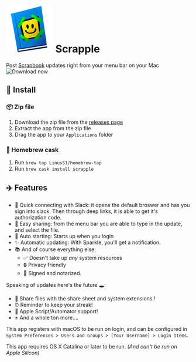# ![Scrapple app icon](https://raw.githubusercontent.com/LinusS1/Scrapple/master/Scrapple/Assets.xcassets/AppIcon.appiconset/scrapbook%201%20copy%204.png) Scrapple

Post [Scrapbook](https://scrapbook.hackclub.com) updates right from your menu bar on your Mac![Download now](https://github.com/LinusS1/Scrapple/releases)


## 🚀 Install

### 📦 Zip file

1. Download the zip file from the [releases page](https://github.com/LinusS1/Scrapple/releases)
2. Extract the app from the zip file
3. Drag the app to your `Applications` folder

### 🍻 Homebrew cask

1. Run `brew tap LinusS1/homebrew-tap`
2. Run `brew cask install scrapple`


## ✈️ Features
 - 🔌 Quick connecting with Slack: it opens the default broswer and has you sign into slack. Then through deep links, it is able to get it's authorization code.
 - 🚀 Easy sharing: from the menu bar you are able to type in the update, and select the file.
 - 🧨 Auto starting: Starts up when you login
 - :sparkles: Automatic updating: With Sparkle, you'll get a notification.
 - 📚 And of course everything else:
   - ✅ Doesn't take up _any_ system resources
   - :lock: Privacy friendly
   - :apple: Signed and notarized.

Speaking of updates here's the future 🕳:
 - 🤡 Share files with the share sheet and system extensions.!
 - ⏰ Reminder to keep your streak!
 - 🤖 Apple Script/Automator support!
 - ± And a whole ton more....

This app registers with macOS to be run on login, and can be configured in `System Preferences > Users and Groups > [Your Username] > Login Items`.

This app requires OS X Catalina or later to be run. _(And can't be run on Apple Silicon)_
